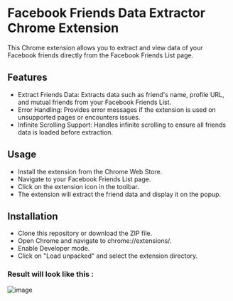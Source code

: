 # Facebook Friends Data Extractor Chrome Extension

This Chrome extension allows you to extract and view data of your Facebook friends directly from the Facebook Friends List page.

## Features

- Extract Friends Data: Extracts data such as friend's name, profile URL, and mutual friends from your Facebook Friends List.
- Error Handling: Provides error messages if the extension is used on unsupported pages or encounters issues.
- Infinite Scrolling Support: Handles infinite scrolling to ensure all friends data is loaded before  extraction.

## Usage

- Install the extension from the Chrome Web Store.
- Navigate to your Facebook Friends List page.
- Click on the extension icon in the toolbar.
- The extension will extract the friend data and display it on the popup.

## Installation

- Clone this repository or download the ZIP file.
- Open Chrome and navigate to chrome://extensions/.
- Enable Developer mode.
- Click on "Load unpacked" and select the extension directory.

### Result will look like this : 

![image](https://github.com/Arvind0302/facebook_extension/assets/82073257/43cca463-9e95-4548-ac6c-b3be7f57bf56)

